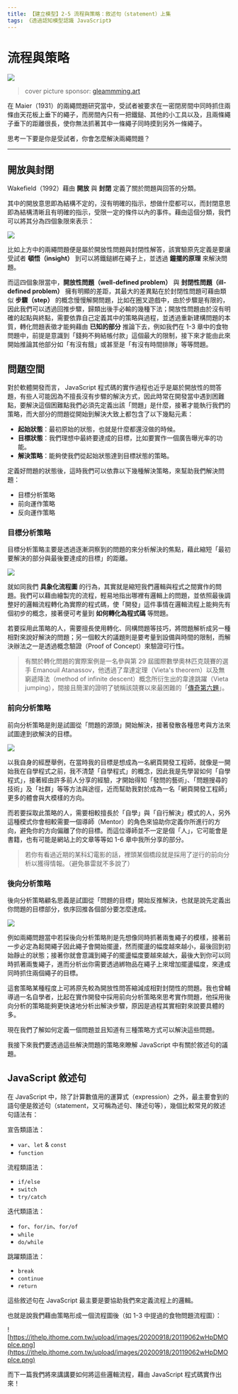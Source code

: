 ```yaml
---
title: 【建立模型】2-5 流程與策略：敘述句（statement）上集
tags: 《透過認知模型認識 JavaScript》
---
```


# 流程與策略

![](https://i.imgur.com/iiR1jdN.jpg)
> cover picture sponsor: [gleammming.art](https://www.instagram.com/gleammming.art/?hl=zh-tw)

在 Maier（1931）的兩繩問題研究當中，受試者被要求在一密閉房間中同時抓住兩條由天花板上垂下的繩子，而房間內只有一把鐵鎚、其他的小工具以及，且兩條繩子垂下的距離很長，使你無法抓著其中一條繩子同時摸到另外一條繩子。

思考一下要是你是受試者，你會怎麼解決兩繩問題？

---

## 開放與封閉

Wakefield（1992）藉由 **開放** 與 **封閉** 定義了關於問題與回答的分類。

其中的開放意思即為結構不定的，沒有明確的指示，想做什麼都可以，而封閉意思即為結構清晰且有明確的指示，受限一定的條件以內的事件。藉由這個分類，我們可以將其分為四個象限來表示：

![](https://i.imgur.com/q1uQikx.png)

比如上方中的兩繩問題便是屬於開放性問題與封閉性解答，該實驗原先定義是要讓受試者 **頓悟（insight）** 到可以將鐵鎚綁在繩子上，並透過 **鐘擺的原理** 來解決問題。

而這四個象限當中，**開放性問題（well-defined problem）** 與 **封閉性問題（ill-defined problem）** 擁有明顯的差距，其最大的差異點在於封閉性問題可藉由類似 **步驟（step）** 的概念慢慢解開問題，比如在圈叉遊戲中，由於步驟是有限的，因此我們可以透過回推步驟，歸類出後手必輸的幾種下法；開放性問題由於沒有明確的起點與終點，需要依靠自己定義其中的策略與過程，並透過重新建構問題的本質，轉化問題表徵才能夠藉由 **已知的部分** 推論下去，例如我們在 1-3 章中的食物問題中，前提是意識到「錢夠不夠結帳付款」這個最大的限制，接下來才能由此來開始推論其他部分如「有沒有餓」或甚至是「有沒有時間排隊」等等問題。

## 問題空間

對於軟體開發而言， JavaScript 程式碼的實作過程也近乎是屬於開放性的問答題，有些人可能因為不擅長沒有步驟的解決方式，因此時常在開發當中遇到困難點，要解決這個困難點我們必須先定義出該「問題」是什麼，接著才能執行我們的策略，而大部分的問題從開始到解決大致上都包含了以下幾點元素：

- **起始狀態**：最初原始的狀態，也就是什麼都還沒做的時候。
- **目標狀態**：我們理想中最終要達成的目標，比如要實作一個廣告曝光率的功能。
- **解決策略**：能夠使我們從起始狀態達到目標狀態的策略。

定義好問題的狀態後，這時我們可以依靠以下幾種解決策略，來幫助我們解決問題：

- 目標分析策略
- 前向運作策略
- 反向運作策略

### 目標分析策略

目標分析策略主要是透過逐漸洞察到的問題的來分析解決的焦點，藉此縮短「最初要解決的部分與最後要達成的目標」的距離。

![](https://i.imgur.com/evrUB3y.png)

就如同我們 **具象化流程圖** 的行為，其實就是縮短我們邏輯與程式之間實作的問題。我們可以藉由繪製完的流程，輕易地指出哪裡有邏輯上的問題，並依照最後調整好的邏輯流程轉化為實際的程式碼，使「開發」這件事情在邏輯流程上能夠先有個初步的概念，接著便可考量到 **如何轉化為程式碼** 等問題。

若要採用此策略的人，需要擅長使用轉化、同構問題等技巧，將問題解析成另一種相對來說好解決的問題；另一個較大的議題則是要考量到設備與時間的限制，而解決辦法之一是透過概念驗證（Proof of Concept）來驗證可行性。

> 有關於轉化問題的實際案例是一名參與第 29 屆國際數學奧林匹克競賽的選手 Emanouil Atanassov，他透過了韋達定理（Vieta's theorem）以及無窮遞降法（method of infinite descent）概念所衍生出的韋達跳躍（Vieta jumping），間接且簡潔的證明了號稱該競賽以來最困難的「[傳奇第六題](https://www.thenewslens.com/article/131455)」。

### 前向分析策略

前向分析策略是則是試圖從「問題的源頭」開始解決，接著發散各種思考與方法來試圖達到欲解決的目標。

![](https://i.imgur.com/gXtPOvV.png)

以我自身的經歷舉例，在當時我的目標是想成為一名網頁開發工程師，就像是一開始我在自學程式之前，我不清楚「自學程式」的概念，因此我是先學習如何「自學程式」，接著經由許多前人分享的經驗，才開始得知「發問的藝術」、「問題搜尋的技術」及「社群」等等方法與途徑，近而幫助我對於成為一名「網頁開發工程師」更多的體會與大模樣的方向。

而若要採取此策略的人，需要相較擅長於「自學」與「自行解決」模式的人，另外這種模式你會相較需要一個導師（Mentor）的角色來協助你定義你所進行的方向，避免你的方向偏離了你的目標。而這位導師並不一定是個「人」，它可能會是書籍，也有可能是網站上的文章等等如 1-6 章中我所分享的部分。

> 若你有看過近期的某科幻電影的話，裡頭某個橋段就是採用了逆行的前向分析以獲得情報。（避免暴雷就不多說了）

### 後向分析策略

後向分析策略顧名思義是試圖從「問題的目標」開始反推解決，也就是說先定義出你問題的目標部分，依序回推各個部分要怎麼達成。

![](https://i.imgur.com/iZRuMmO.png)

例如兩繩問題當中若採後向分析策略則是先想像同時抓著兩隻繩子的模樣，接著前一步必定為鬆開繩子因此繩子會開始擺盪，然而擺盪的幅度越來越小，最後回到初始靜止的狀態；接著你就會意識到繩子的擺盪幅度要越來越大，最後大到你可以同時抓著兩隻繩子，進而分析出你需要透過綁物品在繩子上來增加擺盪幅度，來達成同時抓住兩個繩子的目標。

這套策略某種程度上可將原先較為開放性問答縮減成相對封閉性的問題。我也曾輔導過一名自學者，比起在實作開發中採用前向分析策略來思考實作問題，他採用後向分析的策略能夠更快速地分析出解決步驟，原因是過程其實相對來說要具體的多。

現在我們了解如何定義一個問題並且知道有三種策略方式可以解決這些問題。

我接下來我們要透過這些解決問題的策略來瞭解 JavaScript 中有關於敘述句的議題。

## JavaScript 敘述句

在 JavaScript 中，除了計算數值用的運算式（expression）之外，最主要會到的語句便是敘述句（statement，又可稱為述句、陳述句等），幾個比較常見的敘述句語法有：

宣告類語法：
- `var`、`let` & `const`
- `function`

流程類語法：
- `if/else`
- `switch`
- `try/catch`

迭代類語法：
- `for`、`for/in`、`for/of`
- `while`
- `do/while`

跳躍類語法：
- `break`
- `continue`
- `return`

這些敘述句在 JavaScript 最主要是要協助我們來定義流程上的邏輯。

也就是說我們藉由策略形成一個流程圖後（如 1-3 中提過的食物問題流程圖）：

![https://ithelp.ithome.com.tw/upload/images/20200918/20119062wHpDMOplce.png](https://ithelp.ithome.com.tw/upload/images/20200918/20119062wHpDMOplce.png)

而下一篇我們將來講講要如何將這些邏輯流程，藉由 JavaScript 程式碼實作出來！
